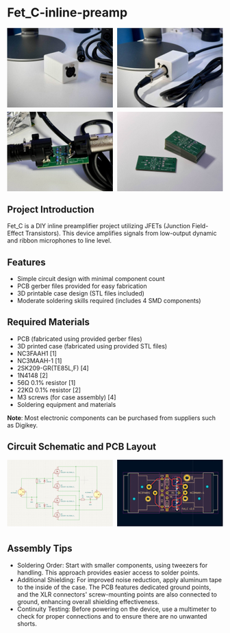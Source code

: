 # Fet_C-inline-preamp

<div style="display: flex; flex-wrap: wrap; justify-content: space-between;">
  <img src="images/IMG_1.jpg" width="49%" style="margin-bottom: 10px;">
  <img src="images/IMG_2.jpg" width="49%" style="margin-bottom: 10px;">
  <img src="images/IMG_3.jpg" width="49%">
  <img src="images/IMG_4.jpg" width="49%">
</div>

## Project Introduction
Fet_C is a DIY inline preamplifier project utilizing JFETs (Junction Field-Effect Transistors).
This device amplifies signals from low-output dynamic and ribbon microphones to line level.

## Features
- Simple circuit design with minimal component count
- PCB gerber files provided for easy fabrication
- 3D printable case design (STL files included)
- Moderate soldering skills required (includes 4 SMD components)

## Required Materials
- PCB (fabricated using provided gerber files)
- 3D printed case (fabricated using provided STL files)
- NC3FAAH1 [1]
- NC3MAAH-1 [1]
- 2SK209-GR(TE85L,F) [4]
- 1N4148 [2]
- 56Ω 0.1% resistor [1]
- 22KΩ 0.1% resistor [2]
- M3 screws (for case assembly) [4]
- Soldering equipment and materials

**Note**: Most electronic components can be purchased from suppliers such as Digikey.

## Circuit Schematic and PCB Layout
<div style="display: flex; flex-wrap: wrap; justify-content: space-between;">
  <img src="images/diagram.png" width="49%" style="margin-bottom: 10px;">
  <img src="images/pcb.png" width="49%" style="margin-bottom: 10px;">
</div>


## Assembly Tips
- Soldering Order: Start with smaller components, using tweezers for handling. This approach provides easier access to solder points.   
- Additional Shielding: For improved noise reduction, apply aluminum tape to the inside of the case. The PCB features dedicated ground points, and the XLR connectors' screw-mounting points are also connected to ground, enhancing overall shielding effectiveness.   
- Continuity Testing: Before powering on the device, use a multimeter to check for proper connections and to ensure there are no unwanted shorts.   

